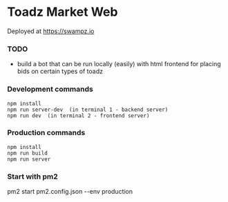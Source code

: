 # Toadz Market Web
 
 Deployed at https://swampz.io
 
  
 


### TODO  
 
- build a bot that can be run locally (easily) with html frontend for placing bids on certain types of toadz 
 
 

### Development commands
```
npm install
npm run server-dev  (in terminal 1 - backend server)
npm run dev  (in terminal 2 - frontend server)
```

### Production commands
```
npm install
npm run build
npm run server
```
 
 ### Start with pm2 
 pm2 start pm2.config.json --env production 


